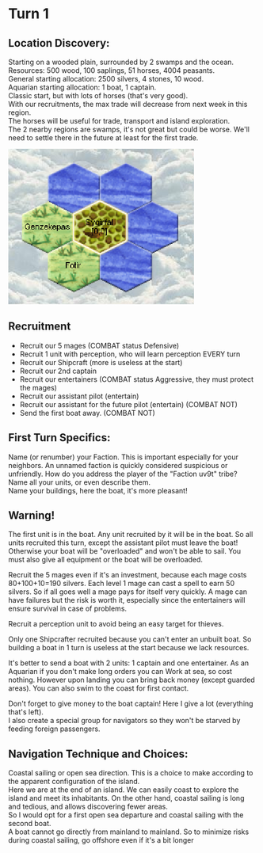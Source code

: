 # Turn 1

## Location Discovery:
Starting on a wooded plain, surrounded by 2 swamps and the ocean.  
Resources: 500 wood, 100 saplings, 51 horses, 4004 peasants.  
General starting allocation: 2500 silvers, 4 stones, 10 wood.  
Aquarian starting allocation: 1 boat, 1 captain.  
Classic start, but with lots of horses (that's very good).  
With our recruitments, the max trade will decrease from next week in this region.  
The horses will be useful for trade, transport and island exploration.  
The 2 nearby regions are swamps, it's not great but could be worse. We'll need to settle there in the future at least for the first trade.

![Map turn 1](./map1.png "Map turn 1")


## Recruitment
- Recruit our 5 mages (COMBAT status Defensive)
- Recruit 1 unit with perception, who will learn perception EVERY turn
- Recruit our Shipcraft (more is useless at the start)
- Recruit our 2nd captain
- Recruit our entertainers (COMBAT status Aggressive, they must protect the mages)
- Recruit our assistant pilot (entertain)
- Recruit our assistant for the future pilot (entertain) (COMBAT NOT)
- Send the first boat away. (COMBAT NOT)

## First Turn Specifics:
Name (or renumber) your Faction. This is important especially for your neighbors. An unnamed faction is quickly considered suspicious or unfriendly. How do you address the player of the "Faction uv9t" tribe?  
Name all your units, or even describe them.  
Name your buildings, here the boat, it's more pleasant!

## Warning!
The first unit is in the boat. Any unit recruited by it will be in the boat. So all units recruited this turn, except the assistant pilot must leave the boat! Otherwise your boat will be "overloaded" and won't be able to sail. You must also give all equipment or the boat will be overloaded.

Recruit the 5 mages even if it's an investment, because each mage costs 80+100+10=190 silvers. Each level 1 mage can cast a spell to earn 50 silvers. So if all goes well a mage pays for itself very quickly. A mage can have failures but the risk is worth it, especially since the entertainers will ensure survival in case of problems.

Recruit a perception unit to avoid being an easy target for thieves.

Only one Shipcrafter recruited because you can't enter an unbuilt boat. So building a boat in 1 turn is useless at the start because we lack resources.

It's better to send a boat with 2 units: 1 captain and one entertainer. As an Aquarian if you don't make long orders you can Work at sea, so cost nothing. However upon landing you can bring back money (except guarded areas). You can also swim to the coast for first contact.

Don't forget to give money to the boat captain! Here I give a lot (everything that's left).  
I also create a special group for navigators so they won't be starved by feeding foreign passengers.

## Navigation Technique and Choices:
Coastal sailing or open sea direction. This is a choice to make according to the apparent configuration of the island.  
Here we are at the end of an island. We can easily coast to explore the island and meet its inhabitants. On the other hand, coastal sailing is long and tedious, and allows discovering fewer areas.  
So I would opt for a first open sea departure and coastal sailing with the second boat.  
A boat cannot go directly from mainland to mainland. So to minimize risks during coastal sailing, go offshore even if it's a bit longer
